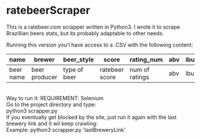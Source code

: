 # ratebeerScraper
This is a ratebeer.com scrapper written in Python3.
I wrote it to scrape Brazillian beers stats, but its probably adaptable to other needs. 

Running this version you'l have access to a .CSV with the following content:<br>

name | brewer | beer_style | score | rating_num | abv | ibu | est_cal | overall | style | about | photo_url|
--- | --- | --- | --- | --- | --- | --- | --- | --- | --- | --- | --- |
beer name | beer producer | type of beer | ratebeer score | num of ratings | abv | ibu | estimated calories | ratebeer overall | ratebeer style | beer description | beer photo url
<br> 
Way to run it: 
  REQUIREMENT: Selenium<br>
  Go to the project directory and type:<br>
  python3 scrapper.py
<br>If you eventually get blocked by the site, just run it again with the last brewery link and it wil keep crawling:<br>
Example: python3 scrapper.py 'lastBreweryLink' 


